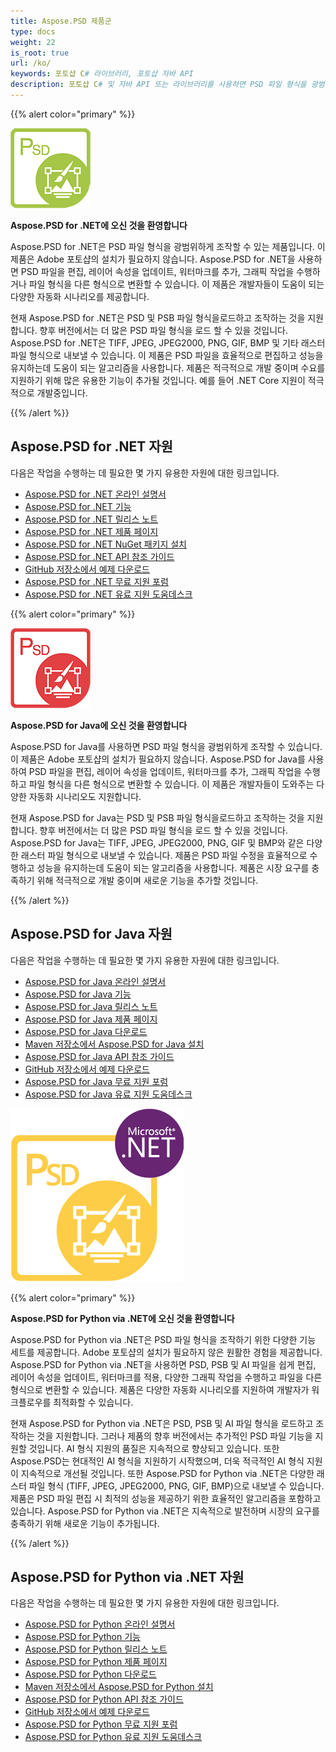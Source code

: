 ```yaml
---
title: Aspose.PSD 제품군
type: docs
weight: 22
is_root: true
url: /ko/
keywords: 포토샵 C# 라이브러리, 포토샵 자바 API
description: 포토샵 C# 및 자바 API 또는 라이브러리를 사용하면 PSD 파일 형식을 광범위하게 조작할 수 있습니다. 제품들은 Adobe 포토샵의 설치가 필요하지 않으며, PSD 및 PSB 파일 형식을로드, 조작 및 다양한 래스터 파일 형식 (TIFF, JPEG, JPEG2000, PNG, GIF 및 BMP) 으로 변환하는 것을 지원합니다.
---
```


{{% alert color="primary" %}} 

**![Aspose.PSD for .NET 제품 로고](home_1.png)**

**Aspose.PSD for .NET에 오신 것을 환영합니다**

Aspose.PSD for .NET은 PSD 파일 형식을 광범위하게 조작할 수 있는 제품입니다. 이 제품은 Adobe 포토샵의 설치가 필요하지 않습니다. Aspose.PSD for .NET을 사용하면 PSD 파일을 편집, 레이어 속성을 업데이트, 워터마크를 추가, 그래픽 작업을 수행하거나 파일 형식을 다른 형식으로 변환할 수 있습니다. 이 제품은 개발자들이 도움이 되는 다양한 자동화 시나리오를 제공합니다.

현재 Aspose.PSD for .NET은 PSD 및 PSB 파일 형식을로드하고 조작하는 것을 지원합니다. 향후 버전에서는 더 많은 PSD 파일 형식을 로드 할 수 있을 것입니다. Aspose.PSD for .NET은 TIFF, JPEG, JPEG2000, PNG, GIF, BMP 및 기타 래스터 파일 형식으로 내보낼 수 있습니다. 이 제품은 PSD 파일을 효율적으로 편집하고 성능을 유지하는데 도움이 되는 알고리즘을 사용합니다. 제품은 적극적으로 개발 중이며 수요를 지원하기 위해 많은 유용한 기능이 추가될 것입니다. 예를 들어 .NET Core 지원이 적극적으로 개발중입니다.

{{% /alert %}} 

## **Aspose.PSD for .NET 자원**

다음은 작업을 수행하는 데 필요한 몇 가지 유용한 자원에 대한 링크입니다.

- [Aspose.PSD for .NET 온라인 설명서](/psd/ko/net/)
- [Aspose.PSD for .NET 기능](/psd/ko/net/features/)
- [Aspose.PSD for .NET 릴리스 노트](/psd/ko/net/release-notes/)
- [Aspose.PSD for .NET 제품 페이지](https://products.aspose.com/psd/net)
- [Aspose.PSD for .NET NuGet 패키지 설치](https://www.nuget.org/packages/Aspose.PSD/)
- [Aspose.PSD for .NET API 참조 가이드](https://reference.aspose.com/net/psd)
- [GitHub 저장소에서 예제 다운로드](https://github.com/aspose-psd/Aspose.PSD-for-.NET)
- [Aspose.PSD for .NET 무료 지원 포럼](https://forum.aspose.com/c/psd)
- [Aspose.PSD for .NET 유료 지원 도움데스크](https://helpdesk.aspose.com/)

{{% alert color="primary" %}} 

**![Aspose.PSD for Java 제품 로고](aspose-psd-for-java-home_1.png)**

**Aspose.PSD for Java에 오신 것을 환영합니다**

Aspose.PSD for Java를 사용하면 PSD 파일 형식을 광범위하게 조작할 수 있습니다. 이 제품은 Adobe 포토샵의 설치가 필요하지 않습니다. Aspose.PSD for Java를 사용하여 PSD 파일을 편집, 레이어 속성을 업데이트, 워터마크를 추가, 그래픽 작업을 수행하고 파일 형식을 다른 형식으로 변환할 수 있습니다. 이 제품은 개발자들이 도와주는 다양한 자동화 시나리오도 지원합니다.

현재 Aspose.PSD for Java는 PSD 및 PSB 파일 형식을로드하고 조작하는 것을 지원합니다. 향후 버전에서는 더 많은 PSD 파일 형식을 로드 할 수 있을 것입니다. Aspose.PSD for Java는 TIFF, JPEG, JPEG2000, PNG, GIF 및 BMP와 같은 다양한 래스터 파일 형식으로 내보낼 수 있습니다. 제품은 PSD 파일 수정을 효율적으로 수행하고 성능을 유지하는데 도움이 되는 알고리즘을 사용합니다. 제품은 시장 요구를 충족하기 위해 적극적으로 개발 중이며 새로운 기능을 추가할 것입니다.

{{% /alert %}} 

## **Aspose.PSD for Java 자원**

다음은 작업을 수행하는 데 필요한 몇 가지 유용한 자원에 대한 링크입니다.

- [Aspose.PSD for Java 온라인 설명서](/psd/ko/java/)
- [Aspose.PSD for Java 기능](/psd/ko/java/features/)
- [Aspose.PSD for Java 릴리스 노트](/psd/ko/java/release-notes/)
- [Aspose.PSD for Java 제품 페이지](https://products.aspose.com/psd/java)
- [Aspose.PSD for Java 다운로드](https://repository.aspose.com/webapp/#/artifacts/browse/tree/General/repo/com/aspose/aspose-psd)
- [Maven 저장소에서 Aspose.PSD for Java 설치](/psd/ko/java/installation/)
- [Aspose.PSD for Java API 참조 가이드](https://reference.aspose.com/java/psd)
- [GitHub 저장소에서 예제 다운로드](https://github.com/aspose-psd/Aspose.PSD-for-Java)
- [Aspose.PSD for Java 무료 지원 포럼](https://forum.aspose.com/c/psd)
- [Aspose.PSD for Java 유료 지원 도움데스크](https://helpdesk.aspose.com/)

![Aspose.PSD for Python via .NET 제품 로고](aspose-psd-for-python-home_1.png)

{{% alert color="primary" %}} 

**Aspose.PSD for Python via .NET에 오신 것을 환영합니다**

Aspose.PSD for Python via .NET은 PSD 파일 형식을 조작하기 위한 다양한 기능 세트를 제공합니다. Adobe 포토샵의 설치가 필요하지 않은 원활한 경험을 제공합니다. Aspose.PSD for Python via .NET을 사용하면 PSD, PSB 및 AI 파일을 쉽게 편집, 레이어 속성을 업데이트, 워터마크를 적용, 다양한 그래픽 작업을 수행하고 파일을 다른 형식으로 변환할 수 있습니다. 제품은 다양한 자동화 시나리오를 지원하여 개발자가 워크플로우를 최적화할 수 있습니다.

현재 Aspose.PSD for Python via .NET은 PSD, PSB 및 AI 파일 형식을 로드하고 조작하는 것을 지원합니다. 그러나 제품의 향후 버전에서는 추가적인 PSD 파일 기능을 지원할 것입니다. AI 형식 지원의 품질은 지속적으로 향상되고 있습니다. 또한 Aspose.PSD는 현대적인 AI 형식을 지원하기 시작했으며, 더욱 적극적인 AI 형식 지원이 지속적으로 개선될 것입니다. 또한 Aspose.PSD for Python via .NET은 다양한 래스터 파일 형식 (TIFF, JPEG, JPEG2000, PNG, GIF, BMP)으로 내보낼 수 있습니다. 제품은 PSD 파일 편집 시 최적의 성능을 제공하기 위한 효율적인 알고리즘을 포함하고 있습니다. Aspose.PSD for Python via .NET은 지속적으로 발전하며 시장의 요구를 충족하기 위해 새로운 기능이 추가됩니다.

{{% /alert %}} 

## **Aspose.PSD for Python via .NET 자원**

다음은 작업을 수행하는 데 필요한 몇 가지 유용한 자원에 대한 링크입니다.

- [Aspose.PSD for Python 온라인 설명서](/psd/ko/python-net/)
- [Aspose.PSD for Python 기능](/psd/ko/python-net/features/)
- [Aspose.PSD for Python 릴리스 노트](/psd/ko/python-net/release-notes/)
- [Aspose.PSD for Python 제품 페이지](https://products.aspose.com/psd/python-net)
- [Aspose.PSD for Python 다운로드](https://repository.aspose.com/webapp/#/artifacts/browse/tree/General/repo/com/aspose/aspose-psd)
- [Maven 저장소에서 Aspose.PSD for Python 설치](/psd/ko/python-net/installation/)
- [Aspose.PSD for Python API 참조 가이드](https://reference.aspose.com/python-net/psd)
- [GitHub 저장소에서 예제 다운로드](https://github.com/aspose-psd/Aspose.PSD-for-Python-Net)
- [Aspose.PSD for Python 무료 지원 포럼](https://forum.aspose.com/c/psd)
- [Aspose.PSD for Python 유료 지원 도움데스크](https://helpdesk.aspose.com/)


